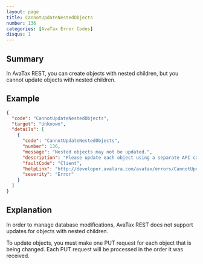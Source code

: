 ```yaml
---
layout: page
title: CannotUpdateNestedObjects
number: 136
categories: [AvaTax Error Codes]
disqus: 1
---
```


## Summary

In AvaTax REST, you can create objects with nested children, but you cannot update objects with nested children.

## Example

```json
{
  "code": "CannotUpdateNestedObjects",
  "target": "Unknown",
  "details": [
    {
      "code": "CannotUpdateNestedObjects",
      "number": 136,
      "message": "Nested objects may not be updated.",
      "description": "Please update each object using a separate API call.",
      "faultCode": "Client",
      "helpLink": "http://developer.avalara.com/avatax/errors/CannotUpdateNestedObjects",
      "severity": "Error"
    }
  ]
}
```

## Explanation

In order to manage database modifications, AvaTax REST does not support updates for objects with nested children.  

To update objects, you must make one PUT request for each object that is being changed.  Each PUT request will be processed in the order it was received.
